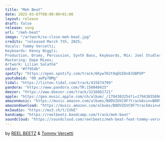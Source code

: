 ```yaml
---
title: "Meh Beat"
date: 2025-03-07T08:00:00+01:00
layout: release
draft: false
release: song
url: "/meh-beat"
image: "/artwork/so-close-meh-beat.jpg"
credits: "released March 7th, 2025;
Vocals: Tommy Vercetti;
Keyboards: Kenny Niggli;
Production, Drums, Percussion, Synth Bass, Keyboards, Mix: Joel Studler aka REEL BEETZ;
Mastering: Dope Mixes;
Artwork: Lilian Salathé"
color: "#ff954b"
spotify: "https://open.spotify.com/track/6Kyw7HJt9qEUI8n8JUBPUP"
youtubeid: "O0_awPp7BMg"
tidal: "https://listen.tidal.com/track/415674799"
pandora: "https://www.pandora.com/TR:150040425"
deezer: "https://www.deezer.com/track/3216882721"
apple: "https://geo.music.apple.com/ch/album/_/1794303254?i=1794303589&mt=1&app=music&ls=1"
amazonmusic: "https://music.amazon.com/albums/B0DVZGVC9F?trackAsin=B0DVZFMJMK"
amazondownload: "https://music.amazon.com/albums/B0DVZGVC9F?trackAsin=B0DVZFMJMK"
mx3audio: "https://mx3.ch/t/1VkE"
bandcamp: "https://reelbeetz.bandcamp.com/track/meh-beat"
soundcloud: "https://soundcloud.com/reelbeetz/meh-beat-feat-tommy-vercetti"
---
```


by [REEL BEETZ](https://reelbeetz.ch/) & [Tommy Vercetti](https://www.tommyvercetti.ch)
